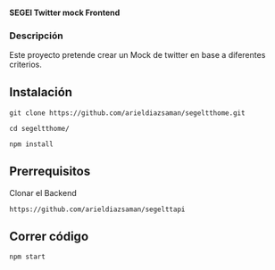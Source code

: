 #### SEGEl Twitter mock Frontend

### Descripción

Este proyecto pretende crear un Mock de twitter en base a diferentes criterios.

## Instalación

```
git clone https://github.com/arieldiazsaman/segeltthome.git
```
```
cd segeltthome/
```
```
npm install
```

## Prerrequisitos
Clonar el Backend
```
https://github.com/arieldiazsaman/segelttapi
```

## Correr código
```
npm start
```